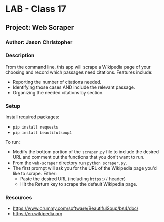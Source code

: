 # LAB - Class 17

## Project: Web Scraper

### Author: Jason Christopher

### Description

From the command line, this app will scrape a Wikipedia page of your choosing and record which passages need citations. Features include:
* Reporting the number of citations needed. 
* Identifying those cases AND include the relevant passage.
* Organizing the needed citations by section.

### Setup

Install required packages:

* `pip install requests`
* `pip install beautifulsoup4`

To run:

* Modify the bottom portion of the `scraper.py` file to include the desired URL and comment out the functions that you don't want to run.
* From the `web-scraper` directory run `python scraper.py`.
* The first prompt will ask you for the URL of the Wikipedia page you'd like to scrape. Either:
  * Paste the desired URL (including `https://` header)
  * Hit the Return key to scrape the default Wikipedia page.

### Resources

* https://www.crummy.com/software/BeautifulSoup/bs4/doc/
* https://en.wikipedia.org
